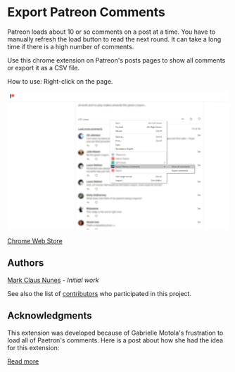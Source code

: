# Export Patreon Comments


Patreon loads about 10 or so comments on a post at a time. You have to manually refresh the load button to read the next round. It can take a long time if there is a high number of comments. 

Use this chrome extension on Patreon's posts pages to show all comments or export it as a CSV file.

How to use: Right-click on the page.

![Cover](https://github.com/markcnunes/export-patreon-comments/blob/master/graphics/printscreen.png)

[Chrome Web Store](https://chrome.google.com/webstore/detail/export-patreon-comments/cbpcohjaihendbaaegnfobblodjodecg)

## Authors

[Mark Claus Nunes](https://github.com/markcnunes) - *Initial work* 

See also the list of [contributors](https://github.com/markcnunes/export-patreon-comments/graphs/contributors) who participated in this project.

## Acknowledgments

This extension was developed because of Gabrielle Motola's frustration to load all of Paetron's comments. Here is a post about how she had the idea for this extension:

[Read more](https://medium.com/@gmotophotos/patreon-so-far-d1435e7a5c55)